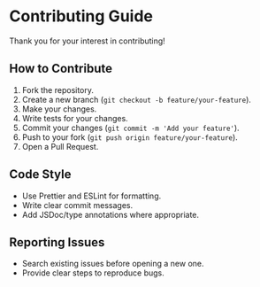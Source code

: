 # Contributing Guide

Thank you for your interest in contributing!

## How to Contribute

1. Fork the repository.
2. Create a new branch (`git checkout -b feature/your-feature`).
3. Make your changes.
4. Write tests for your changes.
5. Commit your changes (`git commit -m 'Add your feature'`).
6. Push to your fork (`git push origin feature/your-feature`).
7. Open a Pull Request.

## Code Style

- Use Prettier and ESLint for formatting.
- Write clear commit messages.
- Add JSDoc/type annotations where appropriate.

## Reporting Issues

- Search existing issues before opening a new one.
- Provide clear steps to reproduce bugs.
